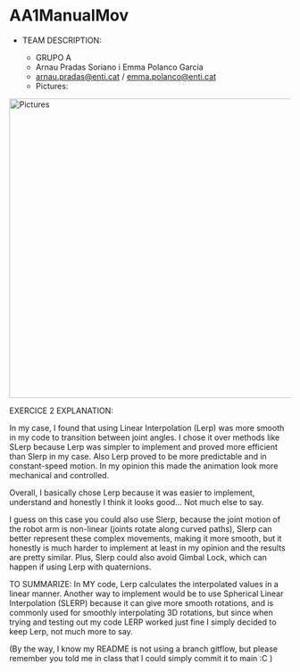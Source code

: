 # AA1ManualMov

* TEAM DESCRIPTION:
	
	* GRUPO A
	* Arnau Pradas Soriano i Emma Polanco Garcia
	* arnau.pradas@enti.cat / emma.polanco@enti.cat
	* Pictures:

<img width="537" alt="Pictures" src="https://github.com/EmmaENTI/AA1ManualMov/assets/99646207/92a9a284-8b8c-4402-bc41-e55621e98e99">




EXERCICE 2 EXPLANATION:

In my case, I found that using Linear Interpolation (Lerp) was more smooth in my code to transition between joint angles.
I chose it over methods like SLerp because Lerp was simpler to implement and proved more efficient than Slerp in my case.
Also Lerp proved to be more predictable and in constant-speed motion. In my opinion this made the animation look more 
mechanical and controlled.

Overall, I basically chose Lerp because it was easier to implement, understand and honestly I think it looks good... Not much else to say.


I guess on this case you could also use Slerp, because the joint motion of the robot arm is non-linear (joints rotate along curved paths),
Slerp can better represent these complex movements, making it more smooth, but it honestly is much harder to implement at least in my opinion and the 
results are pretty similar. Plus, Slerp could also avoid Gimbal Lock, which can happen if using Lerp with quaternions. 


TO SUMMARIZE: In MY code, Lerp calculates the interpolated values in a linear manner. Another way to implement would be 
to use Spherical Linear Interpolation (SLERP) because it can give more smooth rotations, and is commonly used for smoothly interpolating 3D rotations,
but since when trying and testing out my code LERP worked just fine I simply decided to keep Lerp, not much more to say.


(By the way, I know my README is not using a branch gitflow, but please remember you told me in class that I could simply commit it to main :C )
